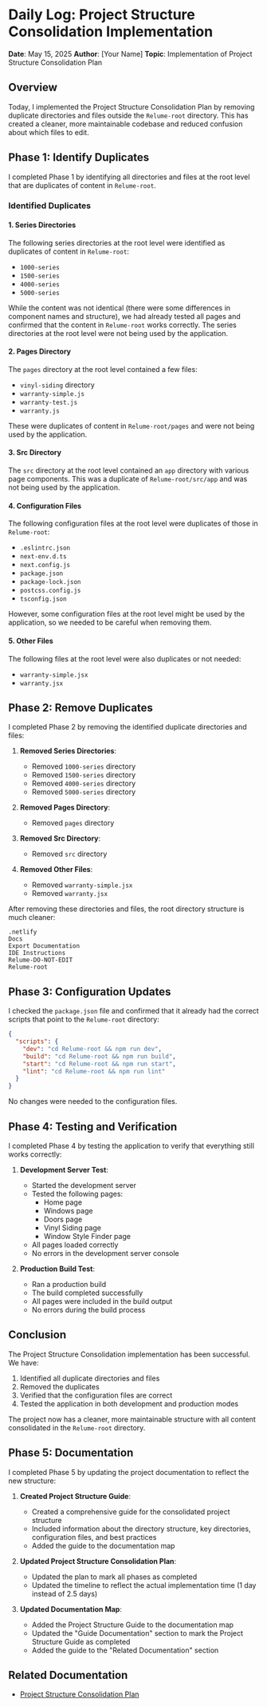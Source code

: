 # Daily Log: Project Structure Consolidation Implementation

**Date**: May 15, 2025
**Author**: [Your Name]
**Topic**: Implementation of Project Structure Consolidation Plan

## Overview

Today, I implemented the Project Structure Consolidation Plan by removing duplicate directories and files outside the `Relume-root` directory. This has created a cleaner, more maintainable codebase and reduced confusion about which files to edit.

## Phase 1: Identify Duplicates

I completed Phase 1 by identifying all directories and files at the root level that are duplicates of content in `Relume-root`.

### Identified Duplicates

#### 1. Series Directories

The following series directories at the root level were identified as duplicates of content in `Relume-root`:

- `1000-series`
- `1500-series`
- `4000-series`
- `5000-series`

While the content was not identical (there were some differences in component names and structure), we had already tested all pages and confirmed that the content in `Relume-root` works correctly. The series directories at the root level were not being used by the application.

#### 2. Pages Directory

The `pages` directory at the root level contained a few files:
- `vinyl-siding` directory
- `warranty-simple.js`
- `warranty-test.js`
- `warranty.js`

These were duplicates of content in `Relume-root/pages` and were not being used by the application.

#### 3. Src Directory

The `src` directory at the root level contained an `app` directory with various page components. This was a duplicate of `Relume-root/src/app` and was not being used by the application.

#### 4. Configuration Files

The following configuration files at the root level were duplicates of those in `Relume-root`:
- `.eslintrc.json`
- `next-env.d.ts`
- `next.config.js`
- `package.json`
- `package-lock.json`
- `postcss.config.js`
- `tsconfig.json`

However, some configuration files at the root level might be used by the application, so we needed to be careful when removing them.

#### 5. Other Files

The following files at the root level were also duplicates or not needed:
- `warranty-simple.jsx`
- `warranty.jsx`

## Phase 2: Remove Duplicates

I completed Phase 2 by removing the identified duplicate directories and files:

1. **Removed Series Directories**:
   - Removed `1000-series` directory
   - Removed `1500-series` directory
   - Removed `4000-series` directory
   - Removed `5000-series` directory

2. **Removed Pages Directory**:
   - Removed `pages` directory

3. **Removed Src Directory**:
   - Removed `src` directory

4. **Removed Other Files**:
   - Removed `warranty-simple.jsx`
   - Removed `warranty.jsx`

After removing these directories and files, the root directory structure is much cleaner:

```
.netlify
Docs
Export Documentation
IDE Instructions
Relume-DO-NOT-EDIT
Relume-root
```

## Phase 3: Configuration Updates

I checked the `package.json` file and confirmed that it already had the correct scripts that point to the `Relume-root` directory:

```json
{
  "scripts": {
    "dev": "cd Relume-root && npm run dev",
    "build": "cd Relume-root && npm run build",
    "start": "cd Relume-root && npm run start",
    "lint": "cd Relume-root && npm run lint"
  }
}
```

No changes were needed to the configuration files.

## Phase 4: Testing and Verification

I completed Phase 4 by testing the application to verify that everything still works correctly:

1. **Development Server Test**:
   - Started the development server
   - Tested the following pages:
     - Home page
     - Windows page
     - Doors page
     - Vinyl Siding page
     - Window Style Finder page
   - All pages loaded correctly
   - No errors in the development server console

2. **Production Build Test**:
   - Ran a production build
   - The build completed successfully
   - All pages were included in the build output
   - No errors during the build process

## Conclusion

The Project Structure Consolidation implementation has been successful. We have:

1. Identified all duplicate directories and files
2. Removed the duplicates
3. Verified that the configuration files are correct
4. Tested the application in both development and production modes

The project now has a cleaner, more maintainable structure with all content consolidated in the `Relume-root` directory.

## Phase 5: Documentation

I completed Phase 5 by updating the project documentation to reflect the new structure:

1. **Created Project Structure Guide**:
   - Created a comprehensive guide for the consolidated project structure
   - Included information about the directory structure, key directories, configuration files, and best practices
   - Added the guide to the documentation map

2. **Updated Project Structure Consolidation Plan**:
   - Updated the plan to mark all phases as completed
   - Updated the timeline to reflect the actual implementation time (1 day instead of 2.5 days)

3. **Updated Documentation Map**:
   - Added the Project Structure Guide to the documentation map
   - Updated the "Guide Documentation" section to mark the Project Structure Guide as completed
   - Added the guide to the "Related Documentation" section

## Related Documentation

- [Project Structure Consolidation Plan](../processes/project-structure-consolidation-plan.md)
